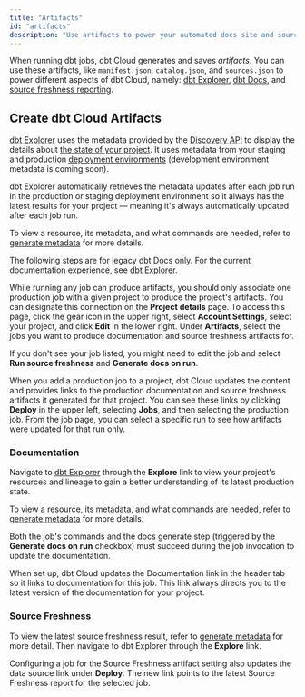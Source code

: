 ```yaml
---
title: "Artifacts"
id: "artifacts"
description: "Use artifacts to power your automated docs site and source freshness data." 
---
```


When running dbt jobs, dbt Cloud generates and saves *artifacts*. You can use these artifacts, like `manifest.json`, `catalog.json`, and `sources.json` to power different aspects of dbt Cloud, namely: [dbt Explorer](/docs/collaborate/explore-projects), [dbt Docs](/docs/collaborate/build-and-view-your-docs#dbt-docs), and [source freshness reporting](/docs/build/sources#snapshotting-source-data-freshness).

## Create dbt Cloud Artifacts

[dbt Explorer](/docs/collaborate/explore-projects#generate-metadata) uses the metadata provided by the [Discovery API](/docs/dbt-cloud-apis/discovery-api) to display the details about [the state of your project](/docs/dbt-cloud-apis/project-state). It uses metadata from your staging and production [deployment environments](/docs/deploy/deploy-environments) (development environment metadata is coming soon). 

dbt Explorer automatically retrieves the metadata updates after each job run in the production or staging deployment environment so it always has the latest results for your project &mdash; meaning it's always automatically updated after each job run.

To view a resource, its metadata, and what commands are needed, refer to [generate metadata](/docs/collaborate/explore-projects#generate-metadata) for more details.

<Expandable alt_header="For dbt Docs">

The following steps are for legacy dbt Docs only. For the current documentation experience, see [dbt Explorer](/docs/collaborate/explore-projects).

While running any job can produce artifacts, you should only associate one production job with a given project to produce the project's artifacts. You can designate this connection on the **Project details** page. To access this page, click the gear icon in the upper right, select **Account Settings**, select your project, and click **Edit** in the lower right. Under **Artifacts**, select the jobs you want to produce documentation and source freshness artifacts for.

<Lightbox src="/img/docs/dbt-cloud/using-dbt-cloud/project-level-artifact-updated.png" width="70%" title="Configuring Artifacts"/>

If you don't see your job listed, you might need to edit the job and select **Run source freshness** and **Generate docs on run**.

<Lightbox src="/img/docs/dbt-cloud/using-dbt-cloud/edit-job-generate-artifacts.png" title="Editing the job to generate artifacts"/>

When you add a production job to a project, dbt Cloud updates the content and provides links to the production documentation and source freshness artifacts it generated for that project. You can see these links by clicking **Deploy** in the upper left, selecting **Jobs**, and then selecting the production job. From the job page, you can select a specific run to see how artifacts were updated for that run only.

</Expandable>

### Documentation

Navigate to [dbt Explorer](/docs/collaborate/explore-projects) through the **Explore** link to view your project's resources and lineage to gain a better understanding of its latest production state.

To view a resource, its metadata, and what commands are needed, refer to [generate metadata](/docs/collaborate/explore-projects#generate-metadata) for more details.

Both the job's commands and the docs generate step (triggered by the **Generate docs on run** checkbox) must succeed during the job invocation to update the documentation.

<Expandable alt_header="For dbt Docs">

When set up, dbt Cloud updates the Documentation link in the header tab so it links to documentation for this job. This link always directs you to the latest version of the documentation for your project.

</Expandable>

### Source Freshness

To view the latest source freshness result, refer to [generate metadata](/docs/collaborate/explore-projects#generate-metadata) for more detail. Then navigate to dbt Explorer through the **Explore** link.

<Expandable alt_header="For dbt Docs">

Configuring a job for the Source Freshness artifact setting also updates the data source link under **Deploy**. The new link points to the latest Source Freshness report for the selected job.

<Lightbox src="/img/docs/dbt-cloud/using-dbt-cloud/data-sources.png" title="A link to the latest source freshness snapshot for the selected job"/>

</Expandable>
